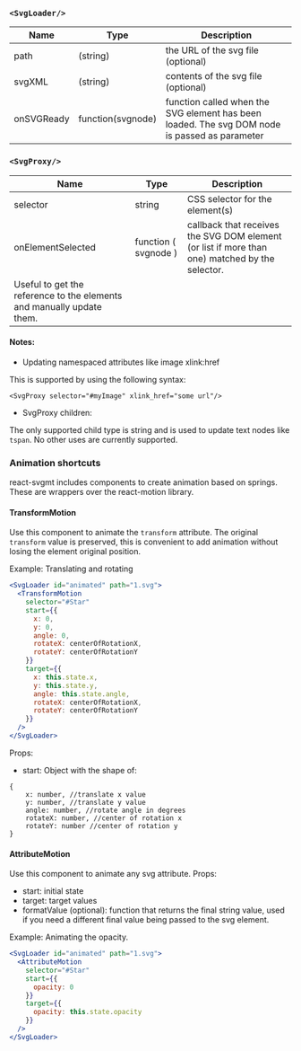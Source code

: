 ### `<SvgLoader/>`

| Name       | Type              | Description                                                                                   |
| ---------- | ----------------- | --------------------------------------------------------------------------------------------- |
| path       | (string)          | the URL of the svg file (optional)                                                            |
| svgXML     | (string)          | contents of the svg file (optional)                                                           |
| onSVGReady | function(svgnode) | function called when the SVG element has been loaded. The svg DOM node is passed as parameter |

### `<SvgProxy/>`

| Name                                                                  | Type                 | Description                                                                                    |
| --------------------------------------------------------------------- | -------------------- | ---------------------------------------------------------------------------------------------- |
| selector                                                              | string               | CSS selector for the element(s)                                                                |
| onElementSelected                                                     | function ( svgnode ) | callback that receives the SVG DOM element (or list if more than one) matched by the selector. |
| Useful to get the reference to the elements and manually update them. |

#### Notes:

* Updating namespaced attributes like image xlink:href

This is supported by using the following syntax:

```
<SvgProxy selector="#myImage" xlink_href="some url"/>
```

* SvgProxy children:

The only supported child type is string and is used to update
text nodes like `tspan`. No other uses are currently supported.

### Animation shortcuts

react-svgmt includes components to create animation based on springs.
These are wrappers over the react-motion library.

#### TransformMotion

Use this component to animate the `transform` attribute.
The original `transform` value is preserved, this is convenient
to add animation without losing the element original position.

Example: Translating and rotating

```jsx
<SvgLoader id="animated" path="1.svg">
  <TransformMotion
    selector="#Star"
    start={{
      x: 0,
      y: 0,
      angle: 0,
      rotateX: centerOfRotationX,
      rotateY: centerOfRotationY
    }}
    target={{
      x: this.state.x,
      y: this.state.y,
      angle: this.state.angle,
      rotateX: centerOfRotationX,
      rotateY: centerOfRotationY
    }}
  />
</SvgLoader>
```

Props:

- start: Object with the shape of:

```
{
    x: number, //translate x value
    y: number, //translate y value
    angle: number, //rotate angle in degrees
    rotateX: number, //center of rotation x
    rotateY: number //center of rotation y
}
```

#### AttributeMotion

Use this component to animate any svg attribute.
Props:

* start: initial state
* target: target values
* formatValue (optional): function that returns the final string value, used if you need a different final value being passed to the svg element.

Example: Animating the opacity.

```jsx
<SvgLoader id="animated" path="1.svg">
  <AttributeMotion
    selector="#Star"
    start={{
      opacity: 0
    }}
    target={{
      opacity: this.state.opacity
    }}
  />
</SvgLoader>
```
